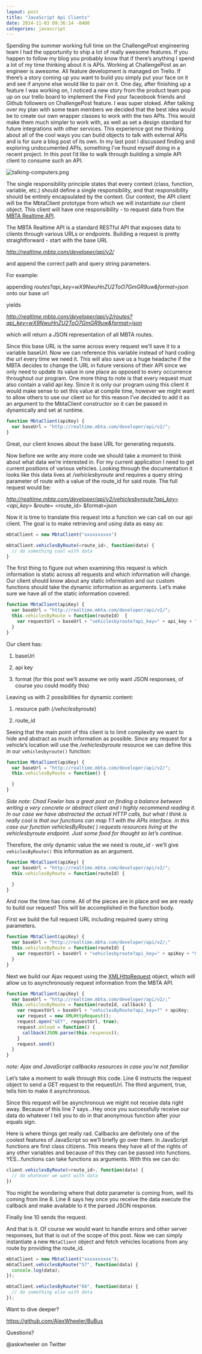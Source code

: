 ```yaml
---
layout: post
title: "JavaScript Api Clients"
date: 2014-11-03 09:36:14 -0400
categories: javascript
---
```


Spending the summer working full time on the ChallengePost engineering team I
had the opportunity to ship a lot of really awesome features.  If you happen to
follow my blog you probably know that if there’s anything I spend a lot of my
time thinking about it is APIs.  Working at ChallengePost as an engineer is
awesome.  All feature development is managed on Trello.  If there’s a story
coming up you want to build you simply put your face on it and see if anyone
else would like to pair on it. One day, after finishing up a feature I was
working on, I noticed a new story from the product team pop up on our trello
board to implement the Find your faceobook friends and Github followers on
ChallengePost feature. I was super stoked.  After talking over my plan with
some team members we decided that the best idea would be to create our own
wrapper classes to work with the two APIs.  This would make them much simpler
to work with, as well as set a design standard for future integrations with
other services.  This experience got me thinking about all of the cool ways you
can build objects to talk with external APIs and is for sure a blog post of its
own.  In my last post I discussed finding and exploring undocumented APIs,
something I’ve found myself doing in a recent project.  In this post I’d like
to walk through building a simple API client to consume such an API.

![talking-computers.png](/assets/javascript-api-clients/talking-computers.png)

The single responsibility principle states that every context (class, function,
variable, etc.) should define a single responsibility, and that responsibility
should be entirely encapsulated by the context. Our context, the API client
will be the MbtaClient prototype from which we will instantiate our client
object.  This client will have one responsibility - to request data from the
[MBTA Realtime API](http://realtime.mbta.com/Portal/Content/Documents/MBTA-realtime_APIDocumentation_v2_0_1_2014-09-08.pdf).

The MBTA Realtime API is a standard RESTful API that exposes data to clients
through various URLs or endpoints.  Building a request is pretty
straightforward - start with the base URL

*http://realtime.mbta.com/developer/api/v2/*

and append the correct path and query string parameters.

For example:

appending *routes?api_key=wX9NwuHnZU2ToO7GmGR9uw&format=json* onto our base url

yields

*http://realtime.mbta.com/developer/api/v2/routes?api_key=wX9NwuHnZU2ToO7GmGR9uw&format=json*

which will return a JSON representation of all MBTA routes.

Since this base URL is the same across every request we’ll save it to a
variable baseUrl.  Now we can reference this variable instead of hard coding
the url every time we need it.  This will also save us a huge headache if the
MBTA decides to change the URL in future versions of their API since we only
need to update its value in one place as opposed to every occurrence throughout
our program.  One more thing to note is that every request must also contain a
valid api key.  Since it is only our program using this client it would make
sense to set this value at compile time, however we might want to allow others
to use our client so for this reason I’ve decided to add it as an argument to
the MbtaClient constructor so it can be passed in dynamically and set at
runtime.

```javascript
function MbtaClient(apiKey) {
  var baseUrl = "http://realtime.mbta.com/developer/api/v2/";
}
```

Great, our client knows about the base URL for generating requests.

Now before we write any more code we should take a moment to think about what
data we’re interested in.  For my current application I need to get current
positions of various vehicles.  Looking through the documentation it looks like
this data lives at */vehiclesbyroute* and requires a query string parameter of
route with a value of the route_id for said route. The full request would be:

*http://realtime.mbta.com/developer/api/v2/vehiclesbyroute?api_key=<api_key>*
&route= <route_id> &format=json

Now it is time to translate this request into a function we can call on our api
client.  The goal is to make retrieving and using data as easy as:

```javascript
mbtaClient = new MbtaClient("xxxxxxxxxx")

mbtaClient.vehiclesByRoute(<route_id>, function(data) {
  // do something cool with data
}
```


The first thing to figure out when examining this request is which information
is static across all requests and which information will change. Our client
should know about any static information and our custom functions should take
the dynamic information as arguments.  Let’s make sure we have all of the
static information covered.

```javascript
function MbtaClient(apiKey) {
  var baseUrl = "http://realtime.mbta.com/developer/api/v2/";
  this.vehiclesByRoute = function(routeId)  {
    var requestUrl = baseUrl + "vehiclesbyroute?api_key=" + api_key + "&route=" + routeID + format;
  }
}
```

Our client has:

1. baseUrl

2. api key

3. format (for this post we’ll assume we only want JSON responses, of course you could modify this)

Leaving us with 2 possibilities for dynamic content:

1. resource path (*/vehiclesbyroute*)

2. route_id

Seeing that the main point of this client is to limit complexity we want to
hide and abstract as much information as possible.  Since any request for a
vehicle’s location will use the */vehiclesbyroute* resource we can define this in
our `vehiclesbyroute()` function:

```javascript
function MbtaClient(apiKey) {
  var baseUrl = "http://realtime.mbta.com/developer/api/v2/";
  this.vehiclesByRoute = function() {

  }
}
```

*Side note: Chad Fowler has a great post on finding a balance between writing a
very concrete or abstract client and I highly recommend reading it.  In our
case we have abstracted the actual HTTP calls, but what I think is really cool
is that our functions can map 1:1 with the APIs interface.  in this case our
function vehiclesByRoute( ) requests resources living at the vehiclesbyroute
endpoint.  Just some food for thought so let’s continue.*

Therefore, the only dynamic value the we need is *route_id* - we’ll give
`vehiclesByRoute()` this information as an argument.

```javascript
function MbtaClient(apiKey) {
  var baseUrl = "http://realtime.mbta.com/developer/api/v2/";
  this.vehiclesByRoute = function(routeId) {

  }
}
```

And now the time has come.  All of the pieces are in place and we are ready to
build our request!  This will be accomplished in the function body.

First we build the full request URL including required query string parameters.

```javascript
function MbtaClient(apiKey) {
  var baseUrl = "http://realtime.mbta.com/developer/api/v2/;"
  this.vehiclesByRoute = function(routeId) {
    var requestUrl = baseUrl + "vehiclesbyroute?api_key=" + apiKey + "&route=" + routeID + format;
  }
}
```

Next we build our Ajax request using the [XMLHttpRequest](https://developer.mozilla.org/en-US/docs/Web/API/XMLHttpRequest) object, which will
allow us to asynchronously request information from the MBTA API.

```javascript
function MbtaClient(apiKey) {
  var baseUrl = "http://realtime.mbta.com/developer/api/v2/;"
  this.vehiclesByRoute = function(routeId, callback) {
    var requestUrl = baseUrl + "vehiclesByRoute?api_key=?" + apiKey;
    var request = new XMLHttpRequest();
    request.open("GET", requestUrl, true);
    request.onload = function() {
      callback(JSON.parse(this.response));
    }
    request.send()
  }
}
```

*note: Ajax and JavaScript callbacks resources in case you’re not familiar*

Let’s take a moment to walk through this code.  Line 6 instructs the request
object to send a GET request to the requestUrl.  The third argument, true,
tells him to make it asynchronous.

Since this request will be asynchronous we might not receive data right away.
Because of this line 7 says…Hey once you successfully receive our data do
whatever I tell you to do in that anonymous function after your equals sign.

Here is where things get really rad.  Callbacks are definitely one of the
coolest features of JavaScript so we’ll briefly go over them.  In JavaScript
functions are first class citizens.  This means they have all of the rights of
any other variables and because of this they can be passed into functions.
YES…functions can take functions as arguments.  With this we can do:

```javascript
client.vehiclesByRoute(<route_id>, function(data) {
  // do whatever we want with data
})
```

You might be wondering where that *data* parameter is coming from, well its
coming from line 8.  Line 8 says hey once you receive the data execute the
callback and make available to it the parsed JSON response.

Finally line 10 sends the request.

And that is it.  Of course we would want to handle errors and other server
responses, but that is out of the scope of this post.  Now we can simply
instantiate a new `MbtaClient` object and fetch vehicles locations from any route
by providing the route_id.

```javascript
mbtaClient = new MbtaClient("xxxxxxxxxx");
mbtaClient.vehiclesByRoute("57", function(data) {
  console.log(data);
});

mbtaClient.vehiclesByRoute("66", function(data) {
  // do something else with data
});
```

Want to dive deeper?

https://github.com/AlexWheeler/BuBus

Questions?

@askwheeler on Twitter
